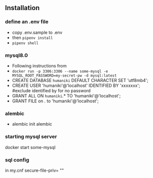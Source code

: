 ## Installation 


### define an .env file
- copy .env.sample to .env
- then `pipenv install`
- `pipenv shell`

### mysql8.0
- Following instructions from 
- `docker run -p 3306:3306 --name some-mysql -e MYSQL_ROOT_PASSWORD=my-secret-pw -d mysql:latest`
- CREATE DATABASE `humaniki` DEFAULT CHARACTER SET 'utf8mb4';
- CREATE USER 'humaniki'@'localhost' IDENTIFIED BY 'xxxxxxx'; #exclude identified by for no password
- GRANT ALL ON `humaniki`.* TO 'humaniki'@'localhost';
- GRANT FILE on *.* to 'humaniki'@'localhost';


### alembic
- alembic init alembic


### starting mysql server
docker start some-mysql

### sql config
in my.cnf
secure-file-priv= ""
